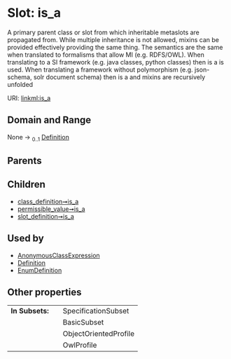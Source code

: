 
# Slot: is_a

A primary parent class or slot from which inheritable metaslots are propagated from. While multiple inheritance is not allowed, mixins can be provided effectively providing the same thing. The semantics are the same when translated to formalisms that allow MI (e.g. RDFS/OWL). When translating to a SI framework (e.g. java classes, python classes) then is a is used. When translating a framework without polymorphism (e.g. json-schema, solr document schema) then is a and mixins are recursively unfolded

URI: [linkml:is_a](https://w3id.org/linkml/is_a)


## Domain and Range

None &#8594;  <sub>0..1</sub> [Definition](Definition.md)

## Parents


## Children

 *  [class_definition➞is_a](class_definition_is_a.md)
 *  [permissible_value➞is_a](permissible_value_is_a.md)
 *  [slot_definition➞is_a](slot_definition_is_a.md)

## Used by

 * [AnonymousClassExpression](AnonymousClassExpression.md)
 * [Definition](Definition.md)
 * [EnumDefinition](EnumDefinition.md)

## Other properties

|  |  |  |
| --- | --- | --- |
| **In Subsets:** | | SpecificationSubset |
|  | | BasicSubset |
|  | | ObjectOrientedProfile |
|  | | OwlProfile |